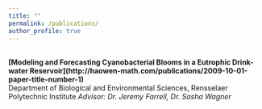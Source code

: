 ```yaml
---
title: ""
permalink: /publications/
author_profile: true
---
```

<br>
<b>[Modeling and Forecasting Cyanobacterial Blooms in a Eutrophic Drink-water Reservoir](http://haowen-math.com/publications/2009-10-01-paper-title-number-1)</b> <br>
Department of Biological and Environmental Sciences, Rensselaer Polytechnic Institute
<i>Advisor: Dr. Jeremy Farrell, Dr. Sasha Wagner</i>
